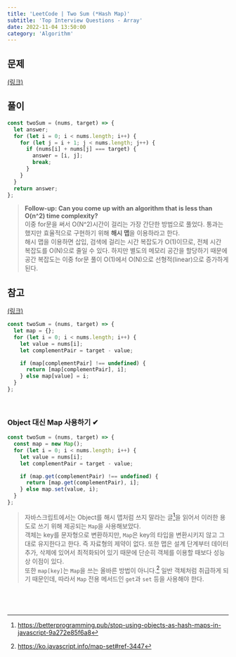 ```yaml
---
title: 'LeetCode | Two Sum (*Hash Map)'
subtitle: 'Top Interview Questions - Array'
date: 2022-11-04 13:50:00
category: 'Algorithm'
---
```


## 문제

[(링크)](https://leetcode.com/explore/interview/card/top-interview-questions-easy/92/array/546/)

## 풀이

```js showLineNumbers
const twoSum = (nums, target) => {
  let answer;
  for (let i = 0; i < nums.length; i++) {
    for (let j = i + 1; j < nums.length; j++) {
      if (nums[i] + nums[j] === target) {
        answer = [i, j];
        break;
      }
    }
  }
  return answer;
};
```

> **Follow-up: Can you come up with an algorithm that is less than O(n^2) time complexity?**  
> 이중 for문을 써서 O(N^2)시간이 걸리는 가장 간단한 방법으로 풀었다. 통과는 했지만 효율적으로 구현하기 위해 **해시 맵**을 이용하라고 한다.  
> 해시 맵을 이용하면 삽입, 검색에 걸리는 시간 복잡도가 O(1)이므로, 전체 시간 복잡도를 O(N)으로 줄일 수 있다. 하지만 별도의 메모리 공간을 할당하기 때문에 공간 복잡도는 이중 for문 풀이 O(1)에서 O(N)으로 선형적(linear)으로 증가하게 된다.

## 참고

[(링크)](https://youtu.be/NLhkpg9p7VQ)

```js showLineNumbers
const twoSum = (nums, target) => {
  let map = {};
  for (let i = 0; i < nums.length; i++) {
    let value = nums[i];
    let complementPair = target - value;

    if (map[complementPair] !== undefined) {
      return [map[complementPair], i];
    } else map[value] = i;
  }
};
```

<br>

### Object 대신 Map 사용하기 ✔

```js {2,7-9} showLineNumbers
const twoSum = (nums, target) => {
  const map = new Map();
  for (let i = 0; i < nums.length; i++) {
    let value = nums[i];
    let complementPair = target - value;

    if (map.get(complementPair) !== undefined) {
      return [map.get(complementPair), i];
    } else map.set(value, i);
  }
};
```

> 자바스크립트에서는 Object를 해시 맵처럼 쓰지 말라는 글[^1]을 읽어서 이러한 용도로 쓰기 위해 제공되는 `Map`을 사용해보았다.  
> 객체는 key를 문자형으로 변환하지만, `Map`은 key의 타입을 변환시키지 않고 그대로 유지한다고 한다. 즉 자료형의 제약이 없다. 또한 맵은 설계 단계부터 데이터 추가, 삭제에 있어서 최적화되어 있기 때문에 단순히 객체를 이용할 때보다 성능 상 이점이 있다.  
> 또한 `map[key]`는 `Map`을 쓰는 올바른 방법이 아니다.[^2] 일반 객체처럼 취급하게 되기 때문인데, 따라서 `Map` 전용 메서드인 `get`과 `set` 등을 사용해야 한다.

## <br>

[^1]: https://betterprogramming.pub/stop-using-objects-as-hash-maps-in-javascript-9a272e85f6a8
[^2]: https://ko.javascript.info/map-set#ref-3447
